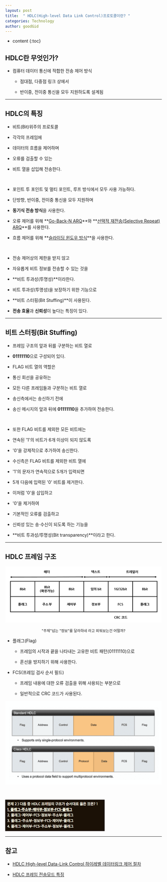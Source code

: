 ```yaml
---
layout: post
title:  " HDLC(High-level Data Link Control)프로토콜이란? "
categories: Technology
author: goodGid
---
```

* content
{:toc}

## HDLC란 무엇인가?

* 컴퓨터 데이터 통신에 적합한 전송 제어 방식

     - 점대점, 다중점 링크 상에서 
     
     - 반이중, 전이중 통신을 모두 지원하도록 설계됨








---

## HDLC의 특징

* 비트(Bit)위주의 프로토콜 

* 각각의 프레임에 

* 데이터의 흐름을 제어하며 

* 오류를 검출할 수 있는 

* 비트 열을 삽입해 전송한다.

<br>

* 포인트 투 포인트 및 멀티 포인트, 루프 방식에서 모두 사용 가능하다.

* 단방향, 반이중, 전이중 통신을 모두 지원하며

* **동기식 전송 방식**을 사용한다.

* 오류 제어를 위해 **[Go-Back-N ARQ]({{site.url}}/Error-Flow-Control/#go-back-n-arq-gbn-arq)**와 **[선택적 재전송(Selective Repeat) ARQ]({{site.url}}/Error-Flow-Control/#selective-rejectsr-arq)**를 사용한다.

* 흐름 제어를 위해 **[슬라이딩 윈도우 방식]({{site.url}}/Error-Flow-Control/#%EC%8A%AC%EB%9D%BC%EC%9D%B4%EB%94%A9-%EC%9C%88%EB%8F%84%EC%9A%B0sliding-window)**을 사용한다.

<br>

* 전송 제어상의 제한을 받지 않고 

* 자유롭게 비트 정보를 전송할 수 있는 것을 

* **비트 투과성(투명성)**이라한다.

* 비트 투과성(투명성)을 보장하기 위한 기능으로

* **비트 스터핑(Bit Stuffing)**이 사용된다.

* **전송 효율**과 **신뢰성**이 높다는 특징이 있다.

---

## 비트 스터핑(Bit Stuffing)

* 프레임 구조의 앞과 뒤를 구분하는 비트 열로 

* **01111110**으로 구성되어 있다. 

* FLAG 비트 열의 역할은 

* 통신 회선을 공유하는 

* 모든 다른 프레임들과 구분하는 비트 열로 

* 송신측에서는 송신하기 전에 

* 송신 메시지의 앞과 뒤에 **01111110**을 추가하여 전송한다. 

<br>

* 또한 FLAG 비트를 제외한 모든 비트에는 

* 연속된 '1'의 비트가 6개 이상이 되지 않도록 

* '0'을 강제적으로 추가하여 송신한다. 

* 수신측은 FLAG 비트를 제외한 비트 열에 

* '1'의 문자가 연속적으로 5개가 입력되면

* 5개 다음에 입력된 '0' 비트를 제거한다. 

* 이처럼 '0'을 삽입하고 

* '0'을 제거하여 

* 기본적인 오류를 검출하고

* 신뢰성 있는 송·수신이 되도록 하는 기능을 

* **비트 투과성/투명성(Bit transparency)**이라고 한다.


---

## HDLC 프레임 구조 

![](/assets/img/posts/what_is_hdlc_1.png)

<center><small> "주제"넘는 "정보"를 달라하네 라고 외워보는건 어떨까?  </small></center>

* 플래그(Flag)

     - 프레임의 시작과 끝을 나타내는 고유한 비트 패턴(01111110)으로 
     
     - 혼선을 방지하기 위해 사용한다.

* FCS(프레임 검사 순서 필드)

     - 프레임 내용에 대한 오류 검출을 위해 사용되는 부분으로 
     
     - 일반적으로 CRC 코드가 사용된다.

![](/assets/img/posts/what_is_hdlc_2.png)


<br>


![](/assets/img/posts/what_is_hdlc_3.png)



---

## 참고

* [HDLC   High-level Data-Link Control   하이레벨 데이터링크 제어 절차](http://www.ktword.co.kr/abbr_view.php/abbr_view.php?m_temp1=89&m_search=%ED%95%98)

* [HDLC 프레임 전송모드 특징](https://m.blog.naver.com/PostView.nhn?blogId=c_18&logNo=220687580321&proxyReferer=https%3A%2F%2Fwww.google.co.kr%2F)